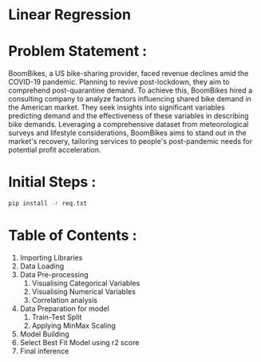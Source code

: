 # Linear Regression


# Problem Statement :

BoomBikes, a US bike-sharing provider, faced revenue declines amid the COVID-19 pandemic. Planning to revive post-lockdown, they aim to comprehend post-quarantine demand. To achieve this, BoomBikes hired a consulting company to analyze factors influencing shared bike demand in the American market. They seek insights into significant variables predicting demand and the effectiveness of these variables in describing bike demands. Leveraging a comprehensive dataset from meteorological surveys and lifestyle considerations, BoomBikes aims to stand out in the market's recovery, tailoring services to people's post-pandemic needs for potential profit acceleration.

# Initial Steps :
```bash
pip install -r req.txt 
```

# Table of Contents :

1. Importing Libraries
2. Data Loading
3. Data Pre-processing
   1. Visualising Categorical Variables
   2. Visualising Numerical Variables
   3. Correlation analysis
4. Data Preparation for model
    1. Train-Test Split
    2. Applying MinMax Scaling
5. Model Building
6. Select Best Fit Model using r2 score
7. Final inference